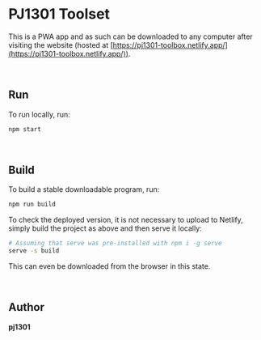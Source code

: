 # PJ1301 Toolset

This is a PWA app and as such can be downloaded to any computer after visiting the website (hosted at [https://pj1301-toolbox.netlify.app/](https://pj1301-toolbox.netlify.app/)).

&nbsp;

## Run

To run locally, run:

```bash
npm start
```

&nbsp;

## Build

To build a stable downloadable program, run:

```bash
npm run build
```

To check the deployed version, it is not necessary to upload to Netlify, simply build the project as above and then serve it locally:

```bash
# Assuming that serve was pre-installed with npm i -g serve
serve -s build
```

This can even be downloaded from the browser in this state.

&nbsp;

## Author

**pj1301**